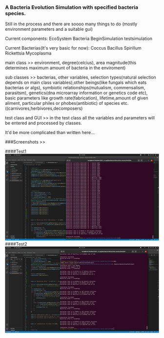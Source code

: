 ### A Bacteria Evolution Simulation with specified bacteria species.

Still in the process and there are soooo many things to do (mostly environment parameters and a suitable gui)

Current components:
 EcoSystem
 Bacteria
 BeginSimulation
 testsimulation

Current Bacterias(It's very basic for now):
 Coccus 
 Bacillus 
 Spirillum
 Rickettsia
 Mycoplasma

main class >> environment, degree(celcius), area magnitude(this determines maximum amount of bacteria in the enviroment)

sub classes >> bacterias, other variables, selection types(natural selection depends on main class variables),other beings(like fungals which eats bacterias or algs), symbiotic relationships(mutualism, commensalism, parasitsm), genetics(dna microarray information or genetics code etc), basic parameters like growth rate(fabrication), lifetime,amount of given aliment, particular philes or phobes(antibiotic) of species etc.  ((carnivores,herbivores,decomposers)

test class and GUI >> in the test class all the variables and parameters will be entered and processed by classes.



It'd be more complicated than written here...

###Screenshots >>

####Test1
![Enc1](https://github.com/trantor00/BasicBacteriaSimulation/blob/master/screenshots/test1.png)
####Test2
![Enc1](https://github.com/trantor00/BasicBacteriaSimulation/blob/master/screenshots/test2.png)


